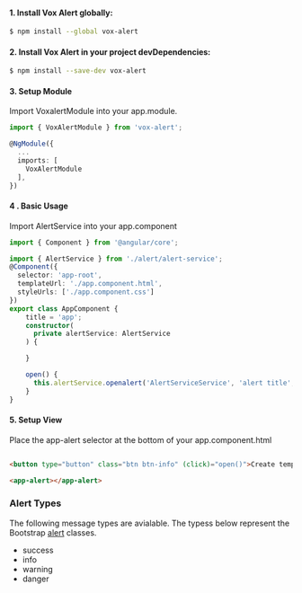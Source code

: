 
#### 1. Install Vox Alert globally:


```sh
$ npm install --global vox-alert
```

#### 2. Install Vox Alert in your project devDependencies:

```sh
$ npm install --save-dev vox-alert
```

#### 3. Setup Module

Import VoxalertModule into your app.module.

```ts
import { VoxAlertModule } from 'vox-alert';

@NgModule({
  ...
  imports: [
    VoxAlertModule
  ],
})
```


#### 4 . Basic Usage
Import AlertService into your app.component

```ts
import { Component } from '@angular/core';

import { AlertService } from './alert/alert-service';
@Component({
  selector: 'app-root',
  templateUrl: './app.component.html',
  styleUrls: ['./app.component.css']
})
export class AppComponent {
    title = 'app';
    constructor(
      private alertService: AlertService
    ) {

    }

    open() {
      this.alertService.openalert('AlertServiceService', 'alert title', 'success');
    }
}

```

#### 5. Setup View
Place the app-alert selector at the bottom of your app.component.html
```html

<button type="button" class="btn btn-info" (click)="open()">Create template alert</button>

<app-alert></app-alert>

```

### Alert Types
The following message types are avialable. The typess below represent the Bootstrap [alert](https://v4-alpha.getbootstrap.com/components/alerts/) classes.
* success
* info
* warning
* danger

